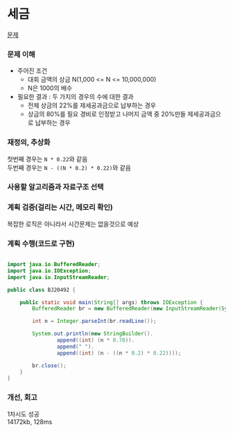 # 세금
[문제](https://www.acmicpc.net/problem/20492)

### 문제 이해
- 주어진 조건  
  - 대회 금액의 상금 N(1,000 <= N <= 10,000,000)  
  - N은 1000의 배수  
- 필요한 결과 : 두 가지의 경우의 수에 대한 결과  
  - 전체 상금의 22%를 제세공과금으로 납부하는 경우  
  - 상금의 80%를 필요 경비로 인정받고 나머지 금액 중 20%만들 제세공과금으로 납부하는 경우  

### 재정의, 추상화
첫번째 경우는 `N * 0.22`와 같음  
두번째 경우는 `N - ((N * 0.2) * 0.22)`와 같음  

### 사용할 알고리즘과 자료구조 선택

### 계획 검증(걸리는 시간, 메모리 확인)
복잡한 로직은 아니라서 시간문제는 없을것으로 예상  

### 계획 수행(코드로 구현)
```java

import java.io.BufferedReader;
import java.io.IOException;
import java.io.InputStreamReader;

public class BJ20492 {

    public static void main(String[] args) throws IOException {
        BufferedReader br = new BufferedReader(new InputStreamReader(System.in));

        int n = Integer.parseInt(br.readLine());

        System.out.println(new StringBuilder().
                append((int) (n * 0.78)).
                append(" ").
                append((int) (n - ((n * 0.2) * 0.22))));

        br.close();
    }
}

```
### 개선, 회고
1차시도 성공  
14172kb, 128ms  